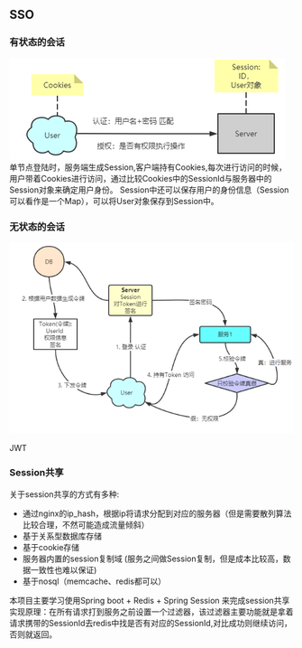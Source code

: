 ## SSO

### 有状态的会话

![有状态的会话](./img/有状态的会话.PNG)
单节点登陆时，服务端生成Session,客户端持有Cookies,每次进行访问的时候， 用户带着Cookies进行访问，通过比较Cookies中的SessionId与服务器中的Session对象来确定用户身份。
Session中还可以保存用户的身份信息（Session可以看作是一个Map），可以将User对象保存到Session中。

### 无状态的会话

![无状态会话](./img/无状态会话.PNG)

JWT

### Session共享

关于session共享的方式有多种:

- 通过nginx的ip_hash，根据ip将请求分配到对应的服务器（但是需要散列算法比较合理，不然可能造成流量倾斜）
- 基于关系型数据库存储
- 基于cookie存储
- 服务器内置的session复制域 (服务之间做Session复制，但是成本比较高，数据一致性也难以保证)
- 基于nosql（memcache、redis都可以）

本项目主要学习使用Spring boot + Redis + Spring Session 来完成session共享
实现原理：在所有请求打到服务之前设置一个过滤器，该过滤器主要功能就是拿着请求携带的SessionId去redis中找是否有对应的SessionId,对比成功则继续访问，否则就返回。

